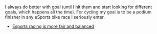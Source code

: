 I always do better with goal  (until I hit them and start looking for different goals, which happens all the time). For cycling my goal is to be a podium finisher in any eSports bike race I seriously enter. 

* [Esports racing is more fair and balanced](Esports%20racing%20is%20more%20fair%20and%20balanced.md)
